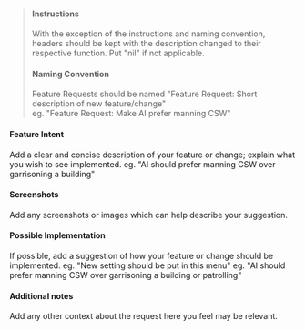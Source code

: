>#### Instructions
>
>With the exception of the instructions and naming convention, headers should be kept with the description changed to their respective function. Put "nil" if not applicable.
>
>#### Naming Convention
>
>Feature Requests should be named "Feature Request: Short description of new feature/change"  
>eg. "Feature Request: Make AI prefer manning CSW" 

#### Feature Intent

Add a clear and concise description of your feature or change; explain what you wish to see implemented.
eg. "AI should prefer manning CSW over garrisoning a building"

#### Screenshots

Add any screenshots or images which can help describe your suggestion.

#### Possible Implementation

If possible, add a suggestion of how your feature or change should be implemented.
eg. "New setting should be put in this menu"
eg. "AI should prefer manning CSW over garrisoning a building or patrolling"

#### Additional notes

Add any other context about the request here you feel may be relevant.
